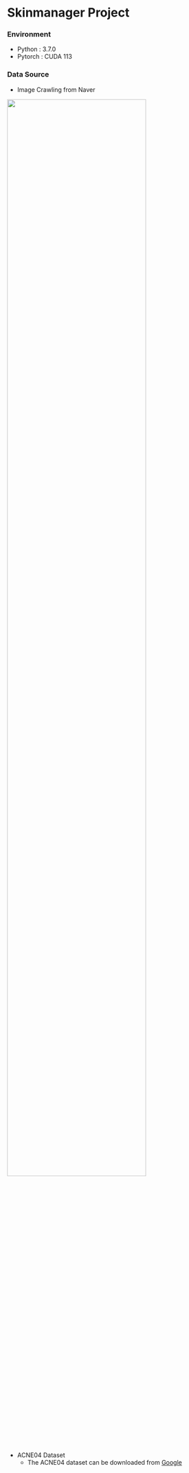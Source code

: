 # Skinmanager Project

### Environment
- Python : 3.7.0
- Pytorch : CUDA 113

### Data Source
- Image Crawling from Naver
<img width="80%" src="https://user-images.githubusercontent.com/51372556/193438075-d0184577-2726-4c10-9e41-45fb9c1ac9ce.gif"/>

- ACNE04 Dataset
  - The ACNE04 dataset can be downloaded from [Google][googlelink]

[googlelink]: https://drive.google.com/drive/folders/18yJcHXhzOv7H89t-Lda6phheAicLqMuZ "Go google"
